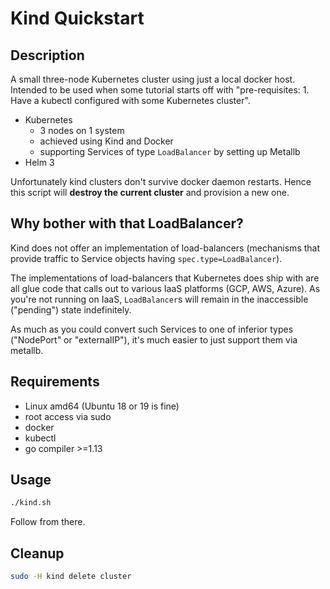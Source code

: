 # Kind Quickstart

## Description

A small three-node Kubernetes cluster using just a local docker host. Intended to be used when
some tutorial starts off with "pre-requisites: 1. Have a kubectl configured with some Kubernetes cluster".

- Kubernetes
  - 3 nodes on 1 system
  - achieved using Kind and Docker
  - supporting Services of type `LoadBalancer` by setting up Metallb
- Helm 3

Unfortunately kind clusters don't survive docker daemon restarts. Hence
this script will **destroy the current cluster** and provision a new one.

## Why bother with that LoadBalancer?

Kind does not offer an implementation of load-balancers (mechanisms that provide
traffic to Service objects having `spec.type=LoadBalancer`).

The implementations of load-balancers that Kubernetes does ship with are all glue code
that calls out to various IaaS platforms (GCP, AWS, Azure). As you're not
running on IaaS, `LoadBalancer`s will remain in the inaccessible ("pending")
state indefinitely.

As much as you could convert such Services to one of inferior types
("NodePort" or "externalIP"), it's much easier to just support them via metallb.

## Requirements

- Linux amd64 (Ubuntu 18 or 19 is fine)
- root access via sudo
- docker
- kubectl
- go compiler >=1.13

## Usage

```bash
./kind.sh
```

Follow from there.

## Cleanup

```bash
sudo -H kind delete cluster
```
